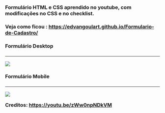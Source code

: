 <h3>Formulário HTML e CSS aprendido no youtube, com modificações no CSS e no checklist.<h3>
 
Veja como ficou : https://edvangoulart.github.io/Formulario-de-Cadastro/

<h3>Formulário Desktop<h3>
<hr>
<img src="https://user-images.githubusercontent.com/78823528/174445846-5f4b7bcf-1e1e-43f3-b436-d2044d29afcb.png">
  
<h3>Formulário Mobile<h3>
<hr>
<img src="https://user-images.githubusercontent.com/78823528/174446168-db3e4574-176e-4d99-a8ff-e9f9f037a282.png">




Creditos:
https://youtu.be/zWw0npNDkVM
